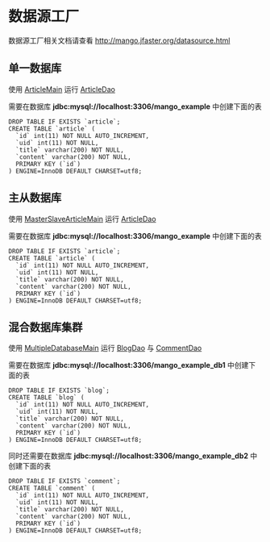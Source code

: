 数据源工厂
=========

数据源工厂相关文档请查看 http://mango.jfaster.org/datasource.html

单一数据库
---------

使用 [ArticleMain](https://github.com/jfaster/mango-example/blob/master/src/main/java/org/jfaster/mango/example/datasource/ArticleMain.java) 运行 [ArticleDao](https://github.com/jfaster/mango-example/blob/master/src/main/java/org/jfaster/mango/example/datasource/ArticleDao.java)

需要在数据库 **jdbc:mysql://localhost:3306/mango_example** 中创建下面的表

```
DROP TABLE IF EXISTS `article`;
CREATE TABLE `article` (
  `id` int(11) NOT NULL AUTO_INCREMENT,
  `uid` int(11) NOT NULL,
  `title` varchar(200) NOT NULL,
  `content` varchar(200) NOT NULL,
  PRIMARY KEY (`id`)
) ENGINE=InnoDB DEFAULT CHARSET=utf8;
```

主从数据库
---------

使用 [MasterSlaveArticleMain](https://github.com/jfaster/mango-example/blob/master/src/main/java/org/jfaster/mango/example/datasource/MasterSlaveArticleMain.java) 运行 [ArticleDao](https://github.com/jfaster/mango-example/blob/master/src/main/java/org/jfaster/mango/example/datasource/ArticleDao.java)

需要在数据库 **jdbc:mysql://localhost:3306/mango_example** 中创建下面的表

```
DROP TABLE IF EXISTS `article`;
CREATE TABLE `article` (
  `id` int(11) NOT NULL AUTO_INCREMENT,
  `uid` int(11) NOT NULL,
  `title` varchar(200) NOT NULL,
  `content` varchar(200) NOT NULL,
  PRIMARY KEY (`id`)
) ENGINE=InnoDB DEFAULT CHARSET=utf8;
```

混合数据库集群
------------

使用 [MultipleDatabaseMain](https://github.com/jfaster/mango-example/blob/master/src/main/java/org/jfaster/mango/example/datasource/MultipleDatabaseMain.java) 运行 [BlogDao](https://github.com/jfaster/mango-example/blob/master/src/main/java/org/jfaster/mango/example/datasource/BlogDao.java) 与 [CommentDao](https://github.com/jfaster/mango-example/blob/master/src/main/java/org/jfaster/mango/example/datasource/CommentDao.java)

需要在数据库 **jdbc:mysql://localhost:3306/mango_example_db1** 中创建下面的表

```
DROP TABLE IF EXISTS `blog`;
CREATE TABLE `blog` (
  `id` int(11) NOT NULL AUTO_INCREMENT,
  `uid` int(11) NOT NULL,
  `title` varchar(200) NOT NULL,
  `content` varchar(200) NOT NULL,
  PRIMARY KEY (`id`)
) ENGINE=InnoDB DEFAULT CHARSET=utf8;
```

同时还需要在数据库 **jdbc:mysql://localhost:3306/mango_example_db2** 中创建下面的表

```
DROP TABLE IF EXISTS `comment`;
CREATE TABLE `comment` (
  `id` int(11) NOT NULL AUTO_INCREMENT,
  `uid` int(11) NOT NULL,
  `title` varchar(200) NOT NULL,
  `content` varchar(200) NOT NULL,
  PRIMARY KEY (`id`)
) ENGINE=InnoDB DEFAULT CHARSET=utf8;
```

